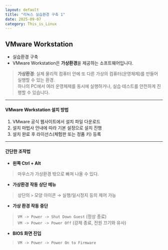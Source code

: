 ```yaml
---
layout: default
title: "리눅스 실습환경 구축 1"
date: 2025-09-07
category: This_is_Linux
---
```


## VMware Workstation 

- 실습환경 구축  
- VMware Workstation은 **가상환경**을 제공하는 소프트웨어입니다.  
> **가상환경**: 실제 물리적 컴퓨터 안에 또 다른 가상의 컴퓨터(운영체제)를 만들어 실행할 수 있는 환경.  
> 하나의 PC에서 여러 운영체제를 동시에 실행하거나, 실습·테스트를 안전하게 진행할 수 있습니다.  

---

#### VMware Workstation 설치 방법  
1. VMware 공식 웹사이트에서 설치 파일 다운로드  
2. 설치 마법사 안내에 따라 기본 설정으로 설치 진행  
3. 설치 완료 후 라이선스(체험판 또는 정품 키) 등록  

---

#### 간단한 조작법 

- **왼쪽 Ctrl + Alt**  
> 마우스가 가상환경 밖으로 빠져 나올 수 있다.  

- **가상환경 작동 상단 메뉴**  
> 상단의 `>` 모양 아이콘 → 실행/일시정지 등의 제어 가능  

- **가상 환경 작동 중단**  
> `VM -> Power -> Shut Down Guest` (정상 종료)  
> `VM -> Power -> Power Off` (강제 종료, 전원 끄기와 유사)  

- **BIOS 화면 진입**  
> `VM -> Power -> Power On to Firmware`  
